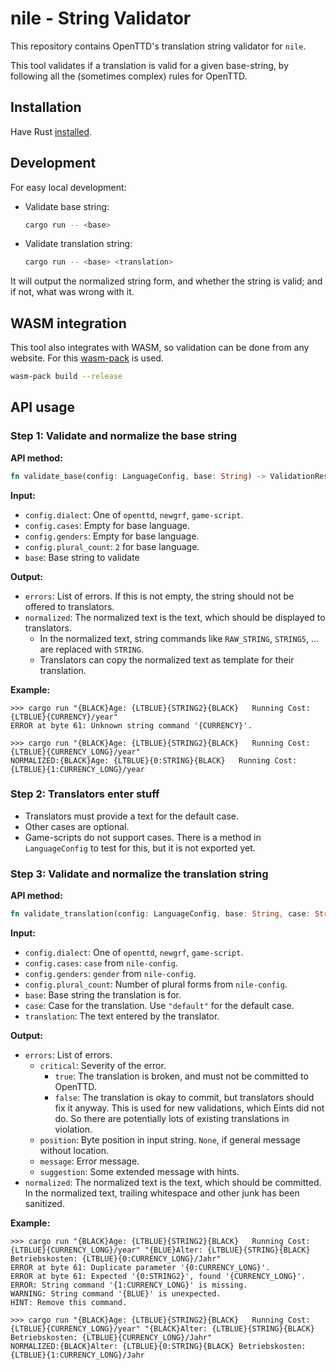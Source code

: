 # nile - String Validator

This repository contains OpenTTD's translation string validator for `nile`.

This tool validates if a translation is valid for a given base-string, by following all the (sometimes complex) rules for OpenTTD.

## Installation

Have Rust [installed](https://www.rust-lang.org/tools/install).

## Development

For easy local development:

* Validate base string:
    ```bash
    cargo run -- <base>
    ```
* Validate translation string:
    ```bash
    cargo run -- <base> <translation>
    ```

It will output the normalized string form, and whether the string is valid; and if not, what was wrong with it.

## WASM integration

This tool also integrates with WASM, so validation can be done from any website.
For this [wasm-pack](https://rustwasm.github.io/wasm-pack/) is used.

```bash
wasm-pack build --release
```

## API usage

### Step 1: Validate and normalize the base string

**API method:**
```rust
fn validate_base(config: LanguageConfig, base: String) -> ValidationResult
```

**Input:**
* `config.dialect`: One of `openttd`, `newgrf`, `game-script`.
* `config.cases`: Empty for base language.
* `config.genders`: Empty for base language.
* `config.plural_count`: `2` for base language.
* `base`: Base string to validate

**Output:**
* `errors`: List of errors. If this is not empty, the string should not be offered to translators.
* `normalized`: The normalized text is the text, which should be displayed to translators.
    * In the normalized text, string commands like `RAW_STRING`, `STRING5`, ... are replaced with `STRING`.
    * Translators can copy the normalized text as template for their translation.

**Example:**
```console
>>> cargo run "{BLACK}Age: {LTBLUE}{STRING2}{BLACK}   Running Cost: {LTBLUE}{CURRENCY}/year"
ERROR at byte 61: Unknown string command '{CURRENCY}'.

>>> cargo run "{BLACK}Age: {LTBLUE}{STRING2}{BLACK}   Running Cost: {LTBLUE}{CURRENCY_LONG}/year"
NORMALIZED:{BLACK}Age: {LTBLUE}{0:STRING}{BLACK}   Running Cost: {LTBLUE}{1:CURRENCY_LONG}/year
```

### Step 2: Translators enter stuff

* Translators must provide a text for the default case.
* Other cases are optional.
* Game-scripts do not support cases. There is a method in `LanguageConfig` to test for this, but it is not exported yet.

### Step 3: Validate and normalize the translation string

**API method:**
```rust
fn validate_translation(config: LanguageConfig, base: String, case: String, translation: String) -> ValidationResult
```

**Input:**
* `config.dialect`: One of `openttd`, `newgrf`, `game-script`.
* `config.cases`: `case` from `nile-config`.
* `config.genders`: `gender` from `nile-config`.
* `config.plural_count`: Number of plural forms from `nile-config`.
* `base`: Base string the translation is for.
* `case`: Case for the translation. Use `"default"` for the default case.
* `translation`: The text entered by the translator.

**Output:**
* `errors`: List of errors.
    * `critical`: Severity of the error.
        * `true`: The translation is broken, and must not be committed to OpenTTD.
        * `false`: The translation is okay to commit, but translators should fix it anyway. This is used for new validations, which Eints did not do. So there are potentially lots of existing translations in violation.
    * `position`: Byte position in input string. `None`, if general message without location.
    * `message`: Error message.
    * `suggestion`: Some extended message with hints.
* `normalized`: The normalized text is the text, which should be committed. In the normalized text, trailing whitespace and other junk has been sanitized.

**Example:**
```console
>>> cargo run "{BLACK}Age: {LTBLUE}{STRING2}{BLACK}   Running Cost: {LTBLUE}{CURRENCY_LONG}/year" "{BLUE}Alter: {LTBLUE}{STRING}{BLACK} Betriebskosten: {LTBLUE}{0:CURRENCY_LONG}/Jahr"
ERROR at byte 61: Duplicate parameter '{0:CURRENCY_LONG}'.
ERROR at byte 61: Expected '{0:STRING2}', found '{CURRENCY_LONG}'.
ERROR: String command '{1:CURRENCY_LONG}' is missing.
WARNING: String command '{BLUE}' is unexpected.
HINT: Remove this command.

>>> cargo run "{BLACK}Age: {LTBLUE}{STRING2}{BLACK}   Running Cost: {LTBLUE}{CURRENCY_LONG}/year" "{BLACK}Alter: {LTBLUE}{STRING}{BLACK} Betriebskosten: {LTBLUE}{CURRENCY_LONG}/Jahr"
NORMALIZED:{BLACK}Alter: {LTBLUE}{0:STRING}{BLACK} Betriebskosten: {LTBLUE}{1:CURRENCY_LONG}/Jahr
```
